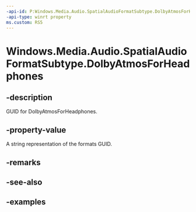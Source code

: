 ```yaml
---
-api-id: P:Windows.Media.Audio.SpatialAudioFormatSubtype.DolbyAtmosForHeadphones
-api-type: winrt property
ms.custom: RS5
---
```


<!-- Property syntax.
public string DolbyAtmosForHeadphones { get; }
-->

# Windows.Media.Audio.SpatialAudioFormatSubtype.DolbyAtmosForHeadphones

## -description
GUID for DolbyAtmosForHeadphones.

## -property-value
A string representation of the formats GUID.

## -remarks

## -see-also

## -examples

